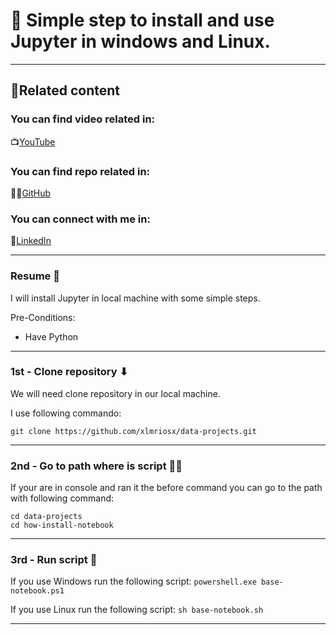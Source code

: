 #  🌰 Simple step to install and use Jupyter in windows and Linux.

---

## 🔗Related content 
### You can find video related in:
📺[YouTube](https://youtu.be/sN6y5m2qV6Y) 

### You can find repo related in:
🐱‍🏍[GitHub](https://github.com/xlmriosx/data-projects/tree/main/how-install-notebook) 

### You can connect with me in:
🧬[LinkedIn](https://www.linkedin.com/in/xlmriosx/) 

--- 

### Resume 🧾

I will install Jupyter in local machine with some simple steps.

Pre-Conditions: 
- Have Python

---

### 1st - Clone repository ⬇

We will need clone repository in our local machine.

I use following commando:

`git clone https://github.com/xlmriosx/data-projects.git`

---

### 2nd - Go to path where is script 🏄‍♂️

If your are in console and ran it the before command you can go to the path with following command:

```
cd data-projects
cd how-install-notebook
```

---

### 3rd - Run script 🙈

If you use Windows run the following script:
`powershell.exe base-notebook.ps1`

If you use Linux run the following script:
`sh base-notebook.sh`

---
